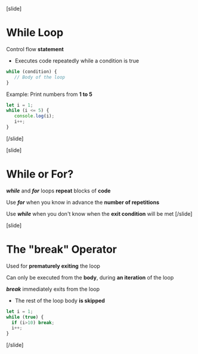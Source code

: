 [slide]
# While Loop
Control flow **statement**

* Executes code repeatedly while a condition is true
```js
while (condition) {
   // Body of the loop
}
```
Example: Print numbers from **1 to 5**
```js
let i = 1;
while (i <= 5) {
   console.log(i);
   i++;
}
```
[/slide]

[slide]
# While or For?
***while*** and ***for*** loops **repeat** blocks of **code**

Use ***for*** when you know in advance the **number of repetitions**

Use ***while*** when you don't know when the **exit condition** will be met
[/slide]

[slide]
# The "break" Operator
Used for **prematurely exiting** the loop

Can only be executed from the **body**, during **an iteration** of the loop

***break*** immediately exits from the loop

* The rest of the loop body **is skipped**
```js
let i = 1;
while (true) {
  if (i>10) break;
  i++;
}
```
[/slide]